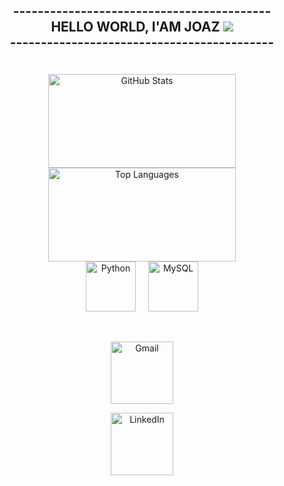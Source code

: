 ##                   <p  align="center">------------------------------------------<br> HELLO WORLD, I'AM JOAZ  ![](https://komarev.com/ghpvc/?username=joaz0-github-joaz0&color=red) <br>-------------------------------------------<br> </p>

<img src="https://i.pinimg.com/originals/c8/88/ec/c888ec0f20ad324bf182d51dbe767611.gif" alt="">

<div align="center">
	

<br>

<a href="https://app.lofi.co">
  <img loading="lazy" height="150rem" width="300rem" src="https://github-readme-stats.vercel.app/api?username=joaz0&layout=compact&theme=github_dark_dimmed&show_icons=true" alt="GitHub Stats" />
</a>

</div>
<div align="center">
	
<a href="https://github.com/joaz0">
  <img loading="lazy" height="150rem" width="300rem" src="https://github-readme-stats.vercel.app/api/top-langs/?username=joaz0&layout=compact&langs_count=7&theme=github_dark_dimmed&show_icons=true" alt="Top Languages" />
</a>
<div style="display: flex; justify-content: center; gap: 20px;">
  <img src="https://cdn.jsdelivr.net/gh/devicons/devicon@latest/icons/python/python-original-wordmark.svg" height="80px" alt="Python">
  <img src="https://cdn.jsdelivr.net/gh/devicons/devicon@latest/icons/mysql/mysql-original-wordmark.svg" height="80px" alt="MySQL">
</div>

<br><br>
<a href="mailto:joazrodrigues21@gmail.com">
  <img src="https://img.shields.io/badge/Gmail-D14836?style=for-the-badge&logo=gmail&logoColor=white" width="100" alt="Gmail">
</a>
</div>
<div align="center">
<a href="https://www.linkedin.com/in/joaz-rodrigues516b492b0">
  <img src="https://img.shields.io/badge/LinkedIn-0077B5?style=for-the-badge&logo=linkedin&logoColor=white" width="100" alt="LinkedIn">
</a>
</div>
